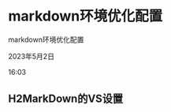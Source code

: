 # markdown环境优化配置

markdown环境优化配置

2023年5月2日

16:03

 

**H2**​MarkDown的VS设置
-----------------------
